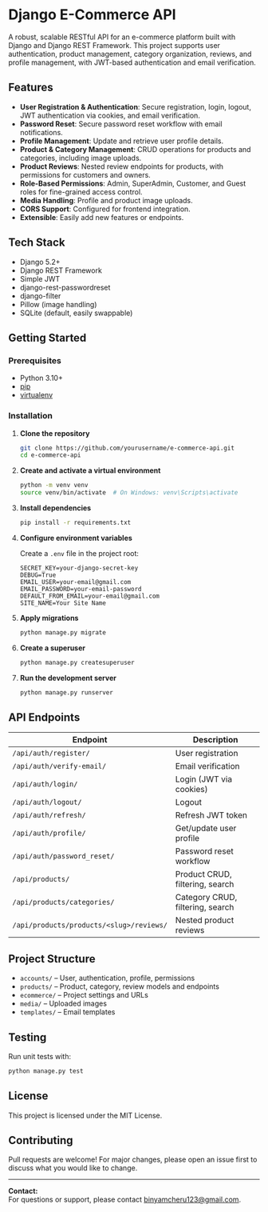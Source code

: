 # Django E-Commerce API

A robust, scalable RESTful API for an e-commerce platform built with Django and Django REST Framework. This project supports user authentication, product management, category organization, reviews, and profile management, with JWT-based authentication and email verification.

## Features

- **User Registration & Authentication**: Secure registration, login, logout, JWT authentication via cookies, and email verification.
- **Password Reset**: Secure password reset workflow with email notifications.
- **Profile Management**: Update and retrieve user profile details.
- **Product & Category Management**: CRUD operations for products and categories, including image uploads.
- **Product Reviews**: Nested review endpoints for products, with permissions for customers and owners.
- **Role-Based Permissions**: Admin, SuperAdmin, Customer, and Guest roles for fine-grained access control.
- **Media Handling**: Profile and product image uploads.
- **CORS Support**: Configured for frontend integration.
- **Extensible**: Easily add new features or endpoints.

## Tech Stack

- Django 5.2+
- Django REST Framework
- Simple JWT
- django-rest-passwordreset
- django-filter
- Pillow (image handling)
- SQLite (default, easily swappable)

## Getting Started

### Prerequisites

- Python 3.10+
- [pip](https://pip.pypa.io/en/stable/)
- [virtualenv](https://virtualenv.pypa.io/en/latest/)

### Installation

1. **Clone the repository**

   ```sh
   git clone https://github.com/yourusername/e-commerce-api.git
   cd e-commerce-api
   ```

2. **Create and activate a virtual environment**

   ```sh
   python -m venv venv
   source venv/bin/activate  # On Windows: venv\Scripts\activate
   ```

3. **Install dependencies**

   ```sh
   pip install -r requirements.txt
   ```

4. **Configure environment variables**

   Create a `.env` file in the project root:

   ```
   SECRET_KEY=your-django-secret-key
   DEBUG=True
   EMAIL_USER=your-email@gmail.com
   EMAIL_PASSWORD=your-email-password
   DEFAULT_FROM_EMAIL=your-email@gmail.com
   SITE_NAME=Your Site Name
   ```

5. **Apply migrations**

   ```sh
   python manage.py migrate
   ```

6. **Create a superuser**

   ```sh
   python manage.py createsuperuser
   ```

7. **Run the development server**
   ```sh
   python manage.py runserver
   ```

## API Endpoints

| Endpoint                                 | Description                      |
| ---------------------------------------- | -------------------------------- |
| `/api/auth/register/`                    | User registration                |
| `/api/auth/verify-email/`                | Email verification               |
| `/api/auth/login/`                       | Login (JWT via cookies)          |
| `/api/auth/logout/`                      | Logout                           |
| `/api/auth/refresh/`                     | Refresh JWT token                |
| `/api/auth/profile/`                     | Get/update user profile          |
| `/api/auth/password_reset/`              | Password reset workflow          |
| `/api/products/`                         | Product CRUD, filtering, search  |
| `/api/products/categories/`              | Category CRUD, filtering, search |
| `/api/products/products/<slug>/reviews/` | Nested product reviews           |

## Project Structure

- `accounts/` – User, authentication, profile, permissions
- `products/` – Product, category, review models and endpoints
- `ecommerce/` – Project settings and URLs
- `media/` – Uploaded images
- `templates/` – Email templates

## Testing

Run unit tests with:

```sh
python manage.py test
```

## License

This project is licensed under the MIT License.

## Contributing

Pull requests are welcome! For major changes, please open an issue first to discuss what you would like to change.

---

**Contact:**  
For questions or support, please contact [binyamcheru123@gmail.com](mailto:binyamcheru123@gmail.com).
